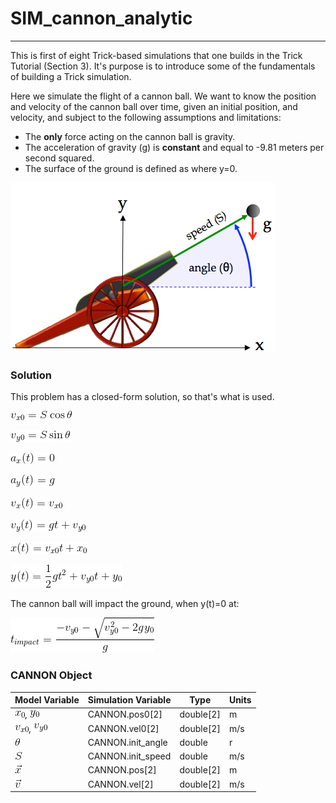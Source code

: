 # SIM\_cannon\_analytic
---
This is first of eight Trick-based simulations that one builds in the Trick
Tutorial (Section 3). It's purpose is to introduce some of the fundamentals
of building a Trick simulation.

Here we simulate the flight of a cannon ball. We want to know the position and velocity of the cannon ball over time, given an initial position, and
velocity, and subject to the following assumptions and limitations:

* The **only** force acting on the cannon ball is gravity.
* The acceleration of gravity (g) is **constant** and equal to -9.81 meters per
  second squared.
* The surface of the ground is defined as where y=0.

![](images/CannonInit.png)

### Solution

This problem has a closed-form solution, so that's what is used.

<!--
Tex: v_{x0}=S\cos\theta
-->
![](images/init_v_x_0.png)

<!--
Tex: v_{y0}=S\sin\theta
-->
![](images/init_v_y_0.png)

![](images/init_a_x.png)

![](images/init_a_y.png)

![](images/solution_vx.png)

![v_{y}(t) = gt +v_{y0}](images/solution_vy.png)

![](images/solution_x.png)

![](images/solution_y.png)


The cannon ball will impact the ground, when y(t)=0 at:

![](images/time_of_impact.png)


### CANNON Object
Model Variable                              | Simulation Variable | Type    | Units
--------------------------------------------|---------------------|---------|-------
![](images/x_0.png), ![](images/y_0.png)    | CANNON.pos0[2]      |double[2]| m
![](images/v_x_0.png), ![](images/v_y_0.png)| CANNON.vel0[2]      |double[2]| m/s
![\theta](images/param_theta.png)           | CANNON.init\_angle  |double   | r
![speed](images/param_s.png)                | CANNON.init\_speed  |double   | m/s
![\vec{x}](images/vector_x.png)             | CANNON.pos[2]       |double[2]| m
![\vec{v}](images/vector_v.png)             | CANNON.vel[2]       |double[2]| m/s

